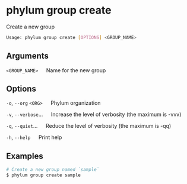 # phylum group create

Create a new group

```sh
Usage: phylum group create [OPTIONS] <GROUP_NAME>
```

## Arguments

`<GROUP_NAME>`
&emsp; Name for the new group

## Options

`-o`, `--org` `<ORG>`
&emsp; Phylum organization

`-v`, `--verbose`...
&emsp; Increase the level of verbosity (the maximum is -vvv)

`-q`, `--quiet`...
&emsp; Reduce the level of verbosity (the maximum is -qq)

`-h`, `--help`
&emsp; Print help

## Examples

```sh
# Create a new group named `sample`
$ phylum group create sample
```
